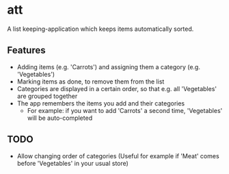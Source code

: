 att
===

A list keeping-application which keeps items automatically sorted.


Features
--------
* Adding items (e.g. 'Carrots') and assigning them a category (e.g. 'Vegetables')
* Marking items as done, to remove them from the list
* Categories are displayed in a certain order, so that e.g. all 'Vegetables' are grouped together
* The app remembers the items you add and their categories
    * For example: if you want to add 'Carrots' a second time, 'Vegetables' will be auto-completed

TODO
----
* Allow changing order of categories (Useful for example if 'Meat' comes before 'Vegetables' in your usual store)
